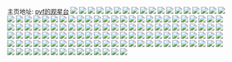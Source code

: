 主页地址: [pyf的观星台](https://weibo.com/u/3260132551) 
![](https://wx4.sinaimg.cn/mw2000/c251acc7ly1h9f9mr0h9gj216o1kwh9j.jpg) 
![](https://wx4.sinaimg.cn/mw2000/c251acc7ly1h9f7t1qel1j20u013sdm0.jpg) 
![](https://wx4.sinaimg.cn/mw2000/c251acc7ly1h9f7sz4zi1j20tc0xhjxu.jpg) 
![](https://wx4.sinaimg.cn/mw2000/c251acc7ly1h9f7sxy2iwj20u010mn3y.jpg) 
![](https://wx4.sinaimg.cn/mw2000/c251acc7ly1h9f7t02r4zj20u0140qb7.jpg) 
![](https://wx4.sinaimg.cn/mw2000/c251acc7ly1h9f7syn6dyj20u012gthc.jpg) 
![](https://wx4.sinaimg.cn/mw2000/c251acc7ly1h9f7t2839pj20u014012k.jpg) 
![](https://wx4.sinaimg.cn/mw2000/c251acc7ly1h9f7t18thcj20u01407bm.jpg) 
![](https://wx4.sinaimg.cn/mw2000/c251acc7ly1h9f7t0pczxj20u0140qf2.jpg) 
![](https://wx4.sinaimg.cn/mw2000/c251acc7ly1h9f7szmbnmj20u0140do9.jpg) 
![](https://wx4.sinaimg.cn/mw2000/c251acc7ly1h9f7sxh5shj20u00wgwlu.jpg) 
![](https://wx4.sinaimg.cn/mw2000/c251acc7ly1h8xqh2z5wij22nh1z0b29.jpg) 
![](https://wx4.sinaimg.cn/mw2000/c251acc7ly1h8xqh3mz4xj22c02ghb29.jpg) 
![](https://wx4.sinaimg.cn/mw2000/c251acc7ly1h8rxclnc6xj20u014047e.jpg) 
![](https://wx4.sinaimg.cn/mw2000/c251acc7ly1h8rwzbrzqnj20u01t1gqm.jpg) 
![](https://wx4.sinaimg.cn/mw2000/c251acc7ly1h8rwzacg77j20u0140wmt.jpg) 
![](https://wx4.sinaimg.cn/mw2000/c251acc7ly1h8rxe2nbpbj21400u0gvg.jpg) 
![](https://wx4.sinaimg.cn/mw2000/c251acc7ly1h8m76ln3gjj20zu25oqv5.jpg) 
![](https://wx4.sinaimg.cn/mw2000/c251acc7ly1h8m76rjrdcj20zu25o1kx.jpg) 
![](https://wx4.sinaimg.cn/mw2000/c251acc7ly1h8m76u8flbj22c0340hdt.jpg) 
![](https://wx4.sinaimg.cn/mw2000/c251acc7ly1h8fl7ge3aqj23402c0hdv.jpg) 
![](https://wx4.sinaimg.cn/mw2000/c251acc7ly1h8fl7irvj9j22c0340x6p.jpg) 
![](https://wx4.sinaimg.cn/mw2000/c251acc7ly1h8fl7hsjunj23402c0x6q.jpg) 
![](https://wx4.sinaimg.cn/mw2000/c251acc7ly1h8f9dz555pj20u0140gtc.jpg) 
![](https://wx4.sinaimg.cn/mw2000/c251acc7ly1h8amjqd7mvj22vs20qnpd.jpg) 
![](https://wx4.sinaimg.cn/mw2000/c251acc7ly1h8amjuiasqj20zu1rmka3.jpg) 
![](https://wx4.sinaimg.cn/mw2000/c251acc7ly1h8amk32uw8j23402c0x6p.jpg) 
![](https://wx4.sinaimg.cn/mw2000/c251acc7ly1h8amjyhsk7j22c0340npe.jpg) 
![](https://wx4.sinaimg.cn/mw2000/c251acc7ly1h8am07czy8j22tq2dcx6q.jpg) 
![](https://wx4.sinaimg.cn/mw2000/c251acc7ly1h8am1cl7swj20u00toduo.jpg) 
![](https://wx4.sinaimg.cn/mw2000/c251acc7ly1h8am0972bqj21y22t81ky.jpg) 
![](https://wx4.sinaimg.cn/mw2000/c251acc7ly1h7s2mb7t6cj22c0340qv6.jpg) 
![](https://wx4.sinaimg.cn/mw2000/c251acc7ly1h7s2m3b06pj23402c01kz.jpg) 
![](https://wx4.sinaimg.cn/mw2000/c251acc7ly1h7r0q54f30j216o1kwhdt.jpg) 
![](https://wx4.sinaimg.cn/mw2000/c251acc7ly1h7r0q6yoffj21kw16ob29.jpg) 
![](https://wx4.sinaimg.cn/mw2000/c251acc7ly1h7r0wjyx9gj20tn0uqwri.jpg) 
![](https://wx4.sinaimg.cn/mw2000/c251acc7ly1h79rwlpl9kj20xx1aumy7.jpg) 
![](https://wx4.sinaimg.cn/mw2000/c251acc7ly1h764extw3ej215y0u00uh.jpg) 
![](https://wx4.sinaimg.cn/mw2000/c251acc7ly1h764euj15lj20u01t1jzb.jpg) 
![](https://wx4.sinaimg.cn/mw2000/c251acc7ly1h764er1zy5j20u00u0ack.jpg) 
![](https://wx4.sinaimg.cn/mw2000/c251acc7ly1h764etj2huj20u01t1q95.jpg) 
![](https://wx4.sinaimg.cn/mw2000/c251acc7ly1h764ev2rzqj20u00ww41e.jpg) 
![](https://wx4.sinaimg.cn/mw2000/c251acc7ly1h764eyd8n0j20u0140n1h.jpg) 
![](https://wx4.sinaimg.cn/mw2000/c251acc7ly1h764exfpuyj20u0140aj7.jpg) 
![](https://wx4.sinaimg.cn/mw2000/c251acc7ly1h764ewgk0sj20u01407b4.jpg) 
![](https://wx4.sinaimg.cn/mw2000/c251acc7ly1h6y5og0wlij22c0340kjm.jpg) 
![](https://wx4.sinaimg.cn/mw2000/c251acc7ly1h6y5ohk3x3j20tu0we0zx.jpg) 
![](https://wx4.sinaimg.cn/mw2000/c251acc7ly1h6y5oh55unj22c02crkjl.jpg) 
![](https://wx4.sinaimg.cn/mw2000/c251acc7ly1h6y5odawoxj22c0340b2a.jpg) 
![](https://wx4.sinaimg.cn/mw2000/c251acc7ly1h6y5oq7rklj22c0340x6p.jpg) 
![](https://wx4.sinaimg.cn/mw2000/c251acc7ly1h6y5oek1fxj22c0340e82.jpg) 
![](https://wx4.sinaimg.cn/mw2000/c251acc7ly1h6y5ojwhhxj22a22rr7wi.jpg) 
![](https://wx4.sinaimg.cn/mw2000/c251acc7ly1h6y5orc0hwj22bb23gx6p.jpg) 
![](https://wx4.sinaimg.cn/mw2000/c251acc7ly1h6y5okz6wmj22522tue82.jpg) 
![](https://wx4.sinaimg.cn/mw2000/c251acc7ly1h6y5oiji2dj22c03404qq.jpg) 
![](https://wx4.sinaimg.cn/mw2000/c251acc7ly1h6y5om8tisj22c0340npe.jpg) 
![](https://wx4.sinaimg.cn/mw2000/c251acc7ly1h6y5onfm5zj22c02fkhdu.jpg) 
![](https://wx4.sinaimg.cn/mw2000/c251acc7ly1h6y5oorsb4j22c0340npe.jpg) 
![](https://wx4.sinaimg.cn/mw2000/c251acc7ly1h6y5osnbrkj22c03404qr.jpg) 
![](https://wx4.sinaimg.cn/mw2000/c251acc7ly1h6y5qxspc2j22c0340kjn.jpg) 
![](https://wx4.sinaimg.cn/mw2000/c251acc7ly1h6no7i6litj20u014adhk.jpg) 
![](https://wx4.sinaimg.cn/mw2000/c251acc7ly1h6no7fsypyj20u0140n6b.jpg) 
![](https://wx4.sinaimg.cn/mw2000/c251acc7ly1h6no7l5m2fj20u0140dr8.jpg) 
![](https://wx4.sinaimg.cn/mw2000/c251acc7ly1h6no7ivbgjj20u0140agf.jpg) 
![](https://wx4.sinaimg.cn/mw2000/c251acc7ly1h6no7h5lelj21400u0thg.jpg) 
![](https://wx4.sinaimg.cn/mw2000/c251acc7ly1h5x2k9loimj22c033y1ky.jpg) 
![](https://wx4.sinaimg.cn/mw2000/c251acc7ly1h5mq2su9s7j22c0340qv6.jpg) 
![](https://wx4.sinaimg.cn/mw2000/c251acc7ly1h5mqg08ghaj22c0340u0y.jpg) 
![](https://wx4.sinaimg.cn/mw2000/c251acc7ly1h544nbr8poj22c03407wk.jpg) 
![](https://wx4.sinaimg.cn/mw2000/c251acc7ly1h523lqsv6uj23402c0b2a.jpg) 
![](https://wx4.sinaimg.cn/mw2000/c251acc7ly1h522d41p9fj22c03404qq.jpg) 
![](https://wx4.sinaimg.cn/mw2000/c251acc7ly1h5229kxykfj20u0140dnx.jpg) 
![](https://wx4.sinaimg.cn/mw2000/c251acc7ly1h5229n8u9uj22c0340b2a.jpg) 
![](https://wx4.sinaimg.cn/mw2000/c251acc7ly1h5229i2t49j22c0340e82.jpg) 
![](https://wx4.sinaimg.cn/mw2000/c251acc7ly1h5229k07maj22c033znpd.jpg) 
![](https://wx4.sinaimg.cn/mw2000/c251acc7ly1h5229trg0fj21o0280u0x.jpg) 
![](https://wx4.sinaimg.cn/mw2000/c251acc7ly1h5229ofb0dj20u0140n97.jpg) 
![](https://wx4.sinaimg.cn/mw2000/c251acc7ly1h4v813q749j22bs2ype83.jpg) 
![](https://wx4.sinaimg.cn/mw2000/c251acc7ly1h4v80y3tmhj22c03401kz.jpg) 
![](https://wx4.sinaimg.cn/mw2000/c251acc7ly1h4v811j11zj22bz35s1kz.jpg) 
![](https://wx4.sinaimg.cn/mw2000/c251acc7ly1h4v80zo1xfj22c033ze81.jpg) 
![](https://wx4.sinaimg.cn/mw2000/c251acc7ly1h4v810e36nj22b335su0x.jpg) 
![](https://wx4.sinaimg.cn/mw2000/c251acc7ly1h4v80z1tirj22c033zqv5.jpg) 
![](https://wx4.sinaimg.cn/mw2000/c251acc7ly1h4v80x4gccj22c034pe81.jpg) 
![](https://wx4.sinaimg.cn/mw2000/c251acc7ly1h4v80w9smej22c0340u0x.jpg) 
![](https://wx4.sinaimg.cn/mw2000/c251acc7ly1h4v818b6pnj22c0340hdt.jpg) 
![](https://wx4.sinaimg.cn/mw2000/c251acc7ly1h4spfv92iuj23402c0qv6.jpg) 
![](https://wx4.sinaimg.cn/mw2000/c251acc7ly1h4h36w7hkdj22c02qpqv7.jpg) 
![](https://wx4.sinaimg.cn/mw2000/c251acc7ly1h4h36s1pntj20sb0rnwkz.jpg) 
![](https://wx4.sinaimg.cn/mw2000/c251acc7ly1h4h36utb88j22c0340b2a.jpg) 
![](https://wx4.sinaimg.cn/mw2000/c251acc7ly1h4h36qcg5bj22801o0x6p.jpg) 
![](https://wx4.sinaimg.cn/mw2000/c251acc7ly1h4h36tnfz8j22c0340b2a.jpg) 
![](https://wx4.sinaimg.cn/mw2000/c251acc7ly1h4h36rh3ukj22c0340kjm.jpg) 
![](https://wx4.sinaimg.cn/mw2000/c251acc7ly1h4h36spl4mj219y1fu1kx.jpg) 
![](https://wx4.sinaimg.cn/mw2000/c251acc7ly1h49bfr9fkxj23402d31ky.jpg) 
![](https://wx4.sinaimg.cn/mw2000/c251acc7ly1h49bc5hfpnj22c0340e82.jpg) 
![](https://wx4.sinaimg.cn/mw2000/c251acc7ly1h49bbwjwjvj22c0340b2a.jpg) 
![](https://wx4.sinaimg.cn/mw2000/c251acc7ly1h47vikyb1lj22c0340kjm.jpg) 
![](https://wx4.sinaimg.cn/mw2000/c251acc7ly1h47viitafzj22c0340hdu.jpg) 
![](https://wx4.sinaimg.cn/mw2000/c251acc7ly1h47vigpztbj22c033zqv6.jpg) 
![](https://wx4.sinaimg.cn/mw2000/c251acc7gy1h46ynp1jdpj21o0280hdu.jpg) 
![](https://wx4.sinaimg.cn/mw2000/c251acc7gy1h46yiiqenuj22c0340e82.jpg) 
![](https://wx4.sinaimg.cn/mw2000/c251acc7gy1h45dkmvwqgj227o2vqkjl.jpg) 
![](https://wx4.sinaimg.cn/mw2000/c251acc7gy1h45dfwfskcj23402c0u0y.jpg) 
![](https://wx4.sinaimg.cn/mw2000/c251acc7gy1h45dfsrz3aj21o0280x6p.jpg) 
![](https://wx4.sinaimg.cn/mw2000/c251acc7gy1h436hbc775j21be0zktke.jpg) 
![](https://wx4.sinaimg.cn/mw2000/c251acc7gy1h436hc74asj21be0zkak9.jpg) 
![](https://wx4.sinaimg.cn/mw2000/c251acc7gy1h439rgzymwj20zk1betbo.jpg) 
![](https://wx4.sinaimg.cn/mw2000/c251acc7gy1h435vgekukj22c03404qr.jpg) 
![](https://wx4.sinaimg.cn/mw2000/c251acc7gy1h435vnbwx0j23402c07wj.jpg) 
![](https://wx4.sinaimg.cn/mw2000/c251acc7gy1h435vpcpgnj22br35s7wi.jpg) 
![](https://wx4.sinaimg.cn/mw2000/c251acc7gy1h435vcvsr1j20us16cqiy.jpg) 
![](https://wx4.sinaimg.cn/mw2000/c251acc7gy1h435v67kglj20y70phdqp.jpg) 
![](https://wx4.sinaimg.cn/mw2000/c251acc7gy1h435vbtokjj22c03407wk.jpg) 
![](https://wx4.sinaimg.cn/mw2000/c251acc7gy1h436ak3vlbj22c0340kjm.jpg) 
![](https://wx4.sinaimg.cn/mw2000/c251acc7gy1h435vdqjfyj21be0zkgrp.jpg) 
![](https://wx4.sinaimg.cn/mw2000/c251acc7gy1h435v54zd1j21be0zktg9.jpg) 
![](https://wx4.sinaimg.cn/mw2000/c251acc7gy1h436bb0gn4j22c02mkx6p.jpg) 
![](https://wx4.sinaimg.cn/mw2000/c251acc7gy1h41aj2pbxjj20u01hc7j1.jpg) 
![](https://wx4.sinaimg.cn/mw2000/c251acc7gy1h41aj4n0h9j20u01hcnbs.jpg) 
![](https://wx4.sinaimg.cn/mw2000/c251acc7gy1h415p72iurj21sc2cye81.jpg) 
![](https://wx4.sinaimg.cn/mw2000/c251acc7gy1h415p9kuzsj23402bnb2a.jpg) 
![](https://wx4.sinaimg.cn/mw2000/c251acc7gy1h415mk1xk8j22c02jf1ky.jpg) 
![](https://wx4.sinaimg.cn/mw2000/c251acc7gy1h415m0f6ijj223s2g1qv5.jpg) 
![](https://wx4.sinaimg.cn/mw2000/c251acc7gy1h415pc6f87j22c02qg1ky.jpg) 
![](https://wx4.sinaimg.cn/mw2000/c251acc7gy1h403qza6hej21kw16oe81.jpg) 
![](https://wx4.sinaimg.cn/mw2000/c251acc7gy1h403qx7htlj22c0340hdu.jpg) 
![](https://wx4.sinaimg.cn/mw2000/c251acc7gy1h403rh6tllj21kw16ob29.jpg) 
![](https://wx4.sinaimg.cn/mw2000/c251acc7gy1h403r1lrc9j22c03407wj.jpg) 
![](https://wx4.sinaimg.cn/mw2000/c251acc7gy1h403qpnox2j21o0280b2a.jpg) 
![](https://wx4.sinaimg.cn/mw2000/c251acc7gy1h403qt7b2xj21ba0zg7cv.jpg) 
![](https://wx4.sinaimg.cn/mw2000/c251acc7gy1h403qs74uxj21o0280e82.jpg) 

